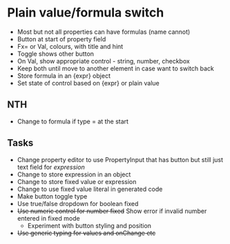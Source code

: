 Plain value/formula switch
==========================

  - Most but not all properties can have formulas (name cannot)
  - Button at start of property field
  - Fx= or Val, colours, with title and hint
  - Toggle shows other button
  - On Val, show appropriate control - string, number, checkbox
  - Keep both until move to another element in case want to switch back
  - Store formula in an {expr} object
  - Set state of control based on {expr} or plain value

NTH
---

- Change to formula if type = at the start

Tasks
-----

  - Change property editor to use PropertyInput that has button but still just text field for _expression_
  - Change to store expression in an object
  - Change to store fixed value or expression
  - Change to use fixed value literal in generated code
  - Make button toggle type
  - Use true/false dropdown for boolean fixed
- ~~Use numeric control for number fixed~~  Show error if invalid number entered in fixed mode
  - Experiment with button styling and position
- ~~Use generic typing for values and onChange etc~~